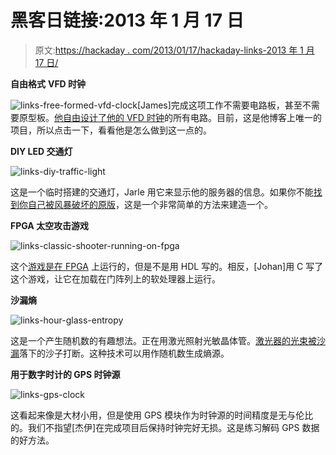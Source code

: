 # 黑客日链接:2013 年 1 月 17 日

> 原文:[https://hackaday . com/2013/01/17/hackaday-links-2013 年 1 月 17 日/](https://hackaday.com/2013/01/17/hackaday-links-january-17th-2013/)

**自由格式** **VFD 时钟**

![links-free-formed-vfd-clock](../Images/3ab9177b79d278811075f0e9b8e68c96.png)[James]完成这项工作不需要电路板，甚至不需要原型板。[他自由设计了他的 VFD 时钟](http://www.jamesglanville.com/wordpress/?p=31)的所有电路。目前，这是他博客上唯一的项目，所以点击一下，看看他是怎么做到这一点的。

**DIY LED 交通灯**

![links-diy-traffic-light](../Images/1612266d66a04f600cccee467b9977c3.png)

这是一个临时搭建的交通灯，Jarle 用它来显示他的服务器的信息。如果你不能[找到你自己被风暴破坏的原版](http://hackaday.com/2012/11/19/sandy-brings-a-traffic-light-avr-brings-the-control-electronics/)，这是一个非常简单的方法来建造一个。

**FPGA 太空攻击游戏**

![links-classic-shooter-running-on-fpga](../Images/96a53fcc874c96164312f680f353029e.png)

这个[游戏是在 FPGA](http://int80h.se/post/35217915535/this-project-was-made-as-the-final-project-in-a) 上运行的，但是不是用 HDL 写的。相反，[Johan]用 C 写了这个游戏，让它在加载在门阵列上的软处理器上运行。

**沙漏熵**

![links-hour-glass-entropy](../Images/d9ad6b11f81e5d3b8898c4942d97283b.png)

这是一个产生随机数的有趣想法。正在用激光照射光敏晶体管。[激光器的光束被沙漏](http://gieskes.nl/undefined/eurorack/?f=laserloper)落下的沙子打断。这种技术可以用作随机数生成熵源。

**用于数字时计的 GPS 时钟源**

![links-gps-clock](../Images/1035e038c8d6df70fcf99a58a3c1fede.png)

这看起来像是大材小用，但是使用 GPS 模块作为时钟源的时间精度是无与伦比的。我们不指望[杰伊]在完成项目后保持时钟完好无损。这是练习解码 GPS 数据的好方法。